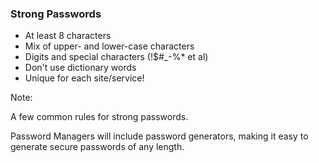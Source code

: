 ### Strong Passwords

* <!-- .element: class="fragment" --> At least 8 characters
* <!-- .element: class="fragment" --> Mix of upper- and lower-case characters
* <!-- .element: class="fragment" --> Digits and special characters (!$#_-%* et al)
* <!-- .element: class="fragment" --> Don't use dictionary words
* <!-- .element: class="fragment" --> Unique for each site/service!

Note:

A few common rules for strong passwords.

Password Managers will include password generators, making it easy to generate secure passwords of any length.
